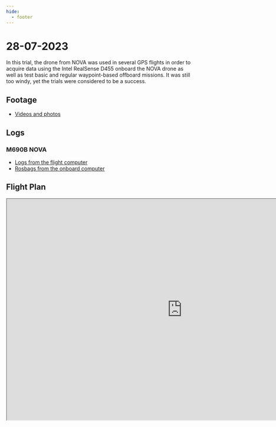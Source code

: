 ```yaml
---
hide:
  - footer
---
```


# 28-07-2023

In this trial, the drone from NOVA was used in several GPS flights in order to acquire data using the Intel RealSense D455 onboard the NOVA drone as well as test basic and regular waypoint-based offboard missions. It was still too windy, yet the trials were considered to be a success.

## Footage

- [Videos and photos](https://unlpt-my.sharepoint.com/:f:/g/personal/bj_guerreiro_fct_unl_pt/Eib023gNLKdKgr6Ypjhl5kwB1zzqnTKDJHlxiM9M1Vz3sQ?e=dvIhYJ)

## Logs

### M690B NOVA

- [Logs from the flight computer](https://unlpt-my.sharepoint.com/:f:/g/personal/bj_guerreiro_fct_unl_pt/EoblhfNKIN9PvrV27RPuadgBMN2YaXyUvX9gWmIXbPWuZQ?e=RpMNvU)
- [Rosbags from the onboard computer](https://unlpt-my.sharepoint.com/:f:/g/personal/bj_guerreiro_fct_unl_pt/EuCyoQ5h7A1FhWacrF7b30MBa0uSqeWAnPI16NF1Iug_IQ?e=tqV82u)

## Flight Plan

<iframe width="950" height="600" src="https://docs.google.com/spreadsheets/d/19XsCSdNQliEg5CrmUnRI17RPDtaSoh9xUPWaOAfojTE/edit?rm=minimal"></iframe>

<script src='https://cdn.jsdelivr.net/gh/eddymens/markdown-external-link-script@v2.0.0/main.min.js'></script>